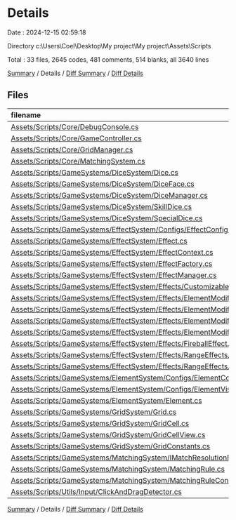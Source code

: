 # Details

Date : 2024-12-15 02:59:18

Directory c:\\Users\\Coel\\Desktop\\My project\\My project\\Assets\\Scripts

Total : 33 files,  2645 codes, 481 comments, 514 blanks, all 3640 lines

[Summary](results.md) / Details / [Diff Summary](diff.md) / [Diff Details](diff-details.md)

## Files
| filename | language | code | comment | blank | total |
| :--- | :--- | ---: | ---: | ---: | ---: |
| [Assets/Scripts/Core/DebugConsole.cs](/Assets/Scripts/Core/DebugConsole.cs) | C# | 481 | 55 | 76 | 612 |
| [Assets/Scripts/Core/GameController.cs](/Assets/Scripts/Core/GameController.cs) | C# | 276 | 61 | 76 | 413 |
| [Assets/Scripts/Core/GridManager.cs](/Assets/Scripts/Core/GridManager.cs) | C# | 176 | 20 | 47 | 243 |
| [Assets/Scripts/Core/MatchingSystem.cs](/Assets/Scripts/Core/MatchingSystem.cs) | C# | 147 | 17 | 28 | 192 |
| [Assets/Scripts/GameSystems/DiceSystem/Dice.cs](/Assets/Scripts/GameSystems/DiceSystem/Dice.cs) | C# | 84 | 98 | 24 | 206 |
| [Assets/Scripts/GameSystems/DiceSystem/DiceFace.cs](/Assets/Scripts/GameSystems/DiceSystem/DiceFace.cs) | C# | 11 | 0 | 3 | 14 |
| [Assets/Scripts/GameSystems/DiceSystem/DiceManager.cs](/Assets/Scripts/GameSystems/DiceSystem/DiceManager.cs) | C# | 36 | 17 | 9 | 62 |
| [Assets/Scripts/GameSystems/DiceSystem/SkillDice.cs](/Assets/Scripts/GameSystems/DiceSystem/SkillDice.cs) | C# | 4 | 0 | 3 | 7 |
| [Assets/Scripts/GameSystems/DiceSystem/SpecialDice.cs](/Assets/Scripts/GameSystems/DiceSystem/SpecialDice.cs) | C# | 4 | 0 | 3 | 7 |
| [Assets/Scripts/GameSystems/EffectSystem/Configs/EffectConfig.cs](/Assets/Scripts/GameSystems/EffectSystem/Configs/EffectConfig.cs) | C# | 88 | 7 | 15 | 110 |
| [Assets/Scripts/GameSystems/EffectSystem/Effect.cs](/Assets/Scripts/GameSystems/EffectSystem/Effect.cs) | C# | 57 | 17 | 14 | 88 |
| [Assets/Scripts/GameSystems/EffectSystem/EffectContext.cs](/Assets/Scripts/GameSystems/EffectSystem/EffectContext.cs) | C# | 16 | 0 | 2 | 18 |
| [Assets/Scripts/GameSystems/EffectSystem/EffectFactory.cs](/Assets/Scripts/GameSystems/EffectSystem/EffectFactory.cs) | C# | 19 | 2 | 3 | 24 |
| [Assets/Scripts/GameSystems/EffectSystem/EffectManager.cs](/Assets/Scripts/GameSystems/EffectSystem/EffectManager.cs) | C# | 111 | 5 | 14 | 130 |
| [Assets/Scripts/GameSystems/EffectSystem/Effects/CustomizableEffect.cs](/Assets/Scripts/GameSystems/EffectSystem/Effects/CustomizableEffect.cs) | C# | 24 | 4 | 2 | 30 |
| [Assets/Scripts/GameSystems/EffectSystem/Effects/ElementModify/ActiveSpecialElementModifyEffect.cs](/Assets/Scripts/GameSystems/EffectSystem/Effects/ElementModify/ActiveSpecialElementModifyEffect.cs) | C# | 25 | 4 | 4 | 33 |
| [Assets/Scripts/GameSystems/EffectSystem/Effects/ElementModify/ElementModifyEffect.cs](/Assets/Scripts/GameSystems/EffectSystem/Effects/ElementModify/ElementModifyEffect.cs) | C# | 130 | 14 | 20 | 164 |
| [Assets/Scripts/GameSystems/EffectSystem/Effects/ElementModify/PassiveSpecialElementModifyEffect.cs](/Assets/Scripts/GameSystems/EffectSystem/Effects/ElementModify/PassiveSpecialElementModifyEffect.cs) | C# | 29 | 4 | 5 | 38 |
| [Assets/Scripts/GameSystems/EffectSystem/Effects/ElementModify/SpecialElementModifyEffect.cs](/Assets/Scripts/GameSystems/EffectSystem/Effects/ElementModify/SpecialElementModifyEffect.cs) | C# | 37 | 9 | 4 | 50 |
| [Assets/Scripts/GameSystems/EffectSystem/Effects/FireballEffect.cs](/Assets/Scripts/GameSystems/EffectSystem/Effects/FireballEffect.cs) | C# | 58 | 9 | 8 | 75 |
| [Assets/Scripts/GameSystems/EffectSystem/Effects/RangeEffects/RangeEliminateEffect.cs](/Assets/Scripts/GameSystems/EffectSystem/Effects/RangeEffects/RangeEliminateEffect.cs) | C# | 50 | 11 | 7 | 68 |
| [Assets/Scripts/GameSystems/EffectSystem/Effects/RangeEffects/RangeShapeHelper.cs](/Assets/Scripts/GameSystems/EffectSystem/Effects/RangeEffects/RangeShapeHelper.cs) | C# | 136 | 23 | 26 | 185 |
| [Assets/Scripts/GameSystems/ElementSystem/Configs/ElementConfig.cs](/Assets/Scripts/GameSystems/ElementSystem/Configs/ElementConfig.cs) | C# | 109 | 6 | 16 | 131 |
| [Assets/Scripts/GameSystems/ElementSystem/Configs/ElementVisualConfig.cs](/Assets/Scripts/GameSystems/ElementSystem/Configs/ElementVisualConfig.cs) | C# | 36 | 0 | 7 | 43 |
| [Assets/Scripts/GameSystems/ElementSystem/Element.cs](/Assets/Scripts/GameSystems/ElementSystem/Element.cs) | C# | 61 | 5 | 18 | 84 |
| [Assets/Scripts/GameSystems/GridSystem/Grid.cs](/Assets/Scripts/GameSystems/GridSystem/Grid.cs) | C# | 71 | 5 | 11 | 87 |
| [Assets/Scripts/GameSystems/GridSystem/GridCell.cs](/Assets/Scripts/GameSystems/GridSystem/GridCell.cs) | C# | 88 | 15 | 15 | 118 |
| [Assets/Scripts/GameSystems/GridSystem/GridCellView.cs](/Assets/Scripts/GameSystems/GridSystem/GridCellView.cs) | C# | 99 | 5 | 20 | 124 |
| [Assets/Scripts/GameSystems/GridSystem/GridConstants.cs](/Assets/Scripts/GameSystems/GridSystem/GridConstants.cs) | C# | 6 | 0 | 1 | 7 |
| [Assets/Scripts/GameSystems/MatchingSystem/IMatchResolutionRule.cs](/Assets/Scripts/GameSystems/MatchingSystem/IMatchResolutionRule.cs) | C# | 69 | 45 | 15 | 129 |
| [Assets/Scripts/GameSystems/MatchingSystem/MatchingRule.cs](/Assets/Scripts/GameSystems/MatchingSystem/MatchingRule.cs) | C# | 20 | 0 | 3 | 23 |
| [Assets/Scripts/GameSystems/MatchingSystem/MatchingRuleConfig.cs](/Assets/Scripts/GameSystems/MatchingSystem/MatchingRuleConfig.cs) | C# | 26 | 23 | 6 | 55 |
| [Assets/Scripts/Utils/Input/ClickAndDragDetector.cs](/Assets/Scripts/Utils/Input/ClickAndDragDetector.cs) | C# | 61 | 0 | 9 | 70 |

[Summary](results.md) / Details / [Diff Summary](diff.md) / [Diff Details](diff-details.md)